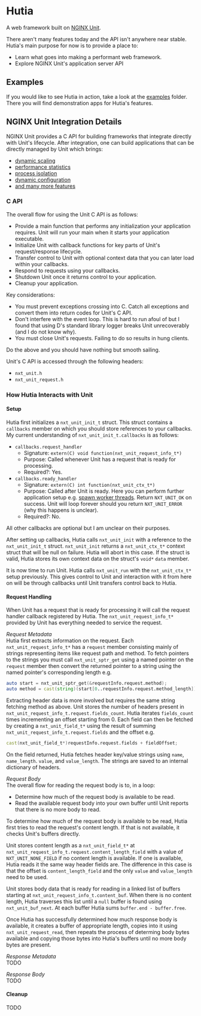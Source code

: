 # Hutia  
A web framework built on [NGINX Unit](https://unit.nginx.org).

There aren't many features today and the API isn't anywhere near stable. Hutia's main purpose for now is to provide a place to:  
- Learn what goes into making a performant web framework.
- Explore NGINX Unit's application server API

## Examples
If you would like to see Hutia in action, take a look at the [examples](examples) folder. There you will find demonstration apps for Hutia's features.

## NGINX Unit Integration Details  
NGINX Unit provides a C API for building frameworks that integrate directly with Unit's lifecycle. After integration, one can build applications that can be directly managed by Unit which brings:
- [dynamic scaling](https://unit.nginx.org/configuration/#application-processes)
- [performance statistics](https://unit.nginx.org/statusapi/#configuration-stats)
- [process isolation](https://unit.nginx.org/configuration/#configuration-proc-mgmt-isolation)
- [dynamic configuration](https://unit.nginx.org/controlapi/#configuration-api)
- [and many more features](https://unit.nginx.org/keyfeatures/#)

### C API
The overall flow for using the Unit C API is as follows:
- Provide a main function that performs any initialization your application requires. Unit will run your main when it starts your application executable.
- Initialize Unit with callback functions for key parts of Unit's request/response lifecycle.
- Transfer control to Unit with optional context data that you can later load within your callbacks.
- Respond to requests using your callbacks.
- Shutdown Unit once it returns control to your application.
- Cleanup your application.

Key considerations:
- You must prevent exceptions crossing into C. Catch all exceptions and convert them into return codes for Unit's C API.
- Don't interfere with the event loop. This is hard to run afoul of but I found that using D's standard library logger breaks Unit unrecoverably (and I do not know why).
- You must close Unit's requests. Failing to do so results in hung clients.

Do the above and you should have nothing but smooth sailing.

Unit's C API is accessed through the following headers:
- `nxt_unit.h`
- `nxt_unit_request.h`

### How Hutia Interacts with Unit
#### Setup
Hutia first initializes a `nxt_unit_init_t` struct. This struct contains a `callbacks` member on which you should store references to your callbacks. My current understanding of `nxt_unit_init_t.callbacks` is as follows:
- `callbacks.request_handler`
    - Signature: `extern(C) void function(nxt_unit_request_info_t*)` 
    - Purpose: Called whenever Unit has a request that is ready for processing.
    - Required?: Yes.
- `callbacks.ready_handler`
    - Signature: `extern(C) int function(nxt_unit_ctx_t*)`
    - Purpose: Called after Unit is ready. Here you can perform further application setup e.g. [spawn worker threads](https://github.com/nginx/unit/blob/cc2a1cc3651593fbc5ede99ceab8161c364998f3/src/test/nxt_unit_app_test.c#L110). Return `NXT_UNIT_OK` on success. Unit will loop forever should you return `NXT_UNIT_ERROR` (why this happens is unclear).
    - Required?: No.

All other callbacks are optional but I am unclear on their purposes.

After setting up callbacks, Hutia calls `nxt_unit_init` with a reference to the `nxt_unit_init_t` struct. `nxt_unit_init` returns a `nxt_unit_ctx_t*` context struct that will be null on failure. Hutia will abort in this case. If the struct is valid, Hutia stores its own context data on the struct's `void*` `data` member.

It is now time to run Unit. Hutia calls `nxt_unit_run` with the `nxt_unit_ctx_t*` setup previously. This gives control to Unit and interaction with it from here on will be through callbacks until Unit transfers control back to Hutia.

#### Request Handling
When Unit has a request that is ready for processing it will call the request handler callback registered by Hutia. The `nxt_unit_request_info_t*` provided by Unit has everything needed to service the request.

*Request Metadata*  
Hutia first extracts information on the request. Each `nxt_unit_request_info_t*` has a `request` member consisting mainly of strings representing items like request path and method. To fetch pointers to the strings you must call `nxt_unit_sptr_get` using a named pointer on the `request` member then convert the returned pointer to a string using the named pointer's corresponding length e.g. 
```D
auto start = nxt_unit_sptr_get(&requestInfo.request.method); 
auto method = cast(string)(start[0..requestInfo.request.method_length]);
```

Extracting header data is more involved but requires the same string fetching method as above. Unit stores the number of headers present in `nxt_unit_request_info_t.request.fields_count`. Hutia iterates `fields_count` times incrementing an offset starting from 0. Each field can then be fetched by creating a `nxt_unit_field_t*` using the result of summing `nxt_unit_request_info_t.request.fields` and the offset e.g.
```D
cast(nxt_unit_field_t*)requestInfo.request.fields + fieldOffset;
```

On the field returned, Hutia fetches header key/value strings using `name`, `name_length`. `value`, and `value_length`. The strings are saved to an internal dictionary of headers.

*Request Body*  
The overall flow for reading the request body is to, in a loop:
- Determine how much of the request body is available to be read.
- Read the available request body into your own buffer until Unit reports that there is no more body to read.

To determine how much of the request body is available to be read, Hutia first tries to read the request's content length. If that is not available, it checks Unit's buffers directly. 

Unit stores content length as a `nxt_unit_field_t*` at `nxt_unit_request_info_t.request.content_length_field` with a value of `NXT_UNIT_NONE_FIELD` if no content length is available. If one is available, Hutia reads it the same way header fields are. The difference in this case is that the offset is `content_length_field` and the only `value` and `value_length` need to be used.

Unit stores body data that is ready for reading in a linked list of buffers starting at `nxt_unit_request_info_t.content_buf`. When there is no content length, Hutia traverses this list until a `null` buffer is found using `nxt_unit_buf_next`. At each buffer Hutia sums `buffer.end - buffer.free`. 

Once Hutia has successfully determined how much response body is available, it creates a buffer of appropriate length, copies into it using `nxt_unit_request_read`, then repeats the process of determing body bytes available and copying those bytes into Hutia's buffers until no more body bytes are present.

*Response Metadata*  
TODO

*Response Body*  
TODO

#### Cleanup
TODO